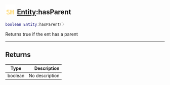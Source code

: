 ## <img src="../../.gitbook/assets/shared.png" width="32" height="32" /> [Entity](../entity/README.md):hasParent

```lua
boolean Entity:hasParent()
```

Returns true if the ent has a parent<br>

-----------------
## Returns

| Type   | Description |
| ------ | ----------: |
| boolean | No description |
